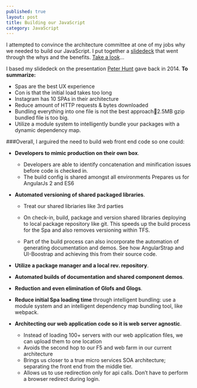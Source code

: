```yaml
---
published: true
layout: post
title: Building our JavaScript
category: JavaScript
---
```


I attempted to convince the architecture committee at one of my jobs why we needed to build our JavaScript.  I put together a [slidedeck](http://www.slideshare.net/bradyclifford/building-javascript) that went through the whys and the benefits.  [Take a look](http://www.slideshare.net/bradyclifford/building-javascript)...

I based my slidedeck on the presentation [Peter Hunt](https://youtu.be/VkTCL6Nqm6Y) gave back in 2014.  **To summarize:**
- Spas are the best UX experience
- Con is that the initial load takes too long
- Instagram has 10 SPAs in their architecture
- Reduce amount of HTTP requests & bytes downloaded
- Bundling everything into one file is not the best approach2.5MB gzip bundled file is too big.
- Utilize a module system to intelligently bundle your packages with a dynamic dependency map.

###Overall, I arguired the need to build web front end code so one could:
- **Developers to mimic production on their own box**.
  - Developers are able to identify concatenation and minification issues before code is checked in.
  - The build config is shared amongst all environments
Prepares us for AngularJs 2 and ES6

- **Automated versioning of shared packaged libraries**.
  - Treat our shared libriaries like 3rd parties
  - On check-in, build, package and version shared libraries deploying to local package repository like git.  This speeds up the build process for the Spa and also removes versioning within TFS.
  
  - Part of the build process can also incorporate the automation of generating documentation and demos.  See how AngularStrap and UI-Boostrap and achieving this from their source code.

- **Utilize a package manager and a local rev. repository**.
- **Automated builds of documentation and shared component demos**.
- **Reduction and even elimination of Glofs and Glogs**.

- **Reduce initial Spa loading time** through intelligent bundling: use a module system and an intelligent dependency map bundling tool, like webpack.

- **Architecting our web application code so it is web server agnostic**.
  - Instead of loading 100+ servers with our web application files, we can upload them to one location
  - Avoids the second hop to our F5 and web farm in our current architecture
  - Brings us closer to a true micro services SOA architecture; separating the front end from the middle tier.
  - Allows us to use redirection only for api calls.  Don’t have to perform a browser redirect during login.
